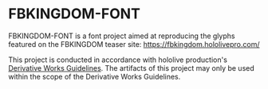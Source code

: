 # FBKINGDOM-FONT

FBKINGDOM-FONT is a font project aimed at reproducing the glyphs featured on the FBKINGDOM teaser site: https://fbkingdom.hololivepro.com/

This project is conducted in accordance with hololive production's [Derivative Works Guidelines](https://hololivepro.com/en/terms/). The artifacts of this project may only be used within the scope of the Derivative Works Guidelines.
